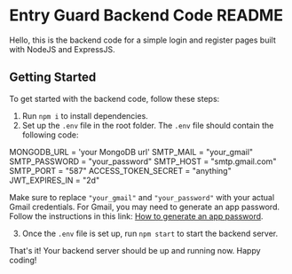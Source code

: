 # Entry Guard Backend Code README

Hello, this is the backend code for a simple login and register pages built with NodeJS and ExpressJS.

## Getting Started

To get started with the backend code, follow these steps:

1. Run `npm i` to install dependencies.
2. Set up the `.env` file in the root folder. The `.env` file should contain the following code:

MONGODB_URL = 'your MongoDB url'
SMTP_MAIL = "your_gmail"
SMTP_PASSWORD = "your_password"
SMTP_HOST = "smtp.gmail.com"
SMTP_PORT = "587"
ACCESS_TOKEN_SECRET = "anything"
JWT_EXPIRES_IN = "2d"

Make sure to replace `"your_gmail"` and `"your_password"` with your actual Gmail credentials. For Gmail, you may need to generate an app password. Follow the instructions in this link: [How to generate an app password](https://support.google.com/mail/answer/185833?hl=en).

3. Once the `.env` file is set up, run `npm start` to start the backend server.

That's it! Your backend server should be up and running now. Happy coding!
